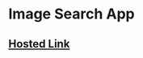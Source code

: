 # Image Search App

## [Hosted Link](https://sushilk2000.github.io/JavaScript-Assignments/image%20search%20app/)
